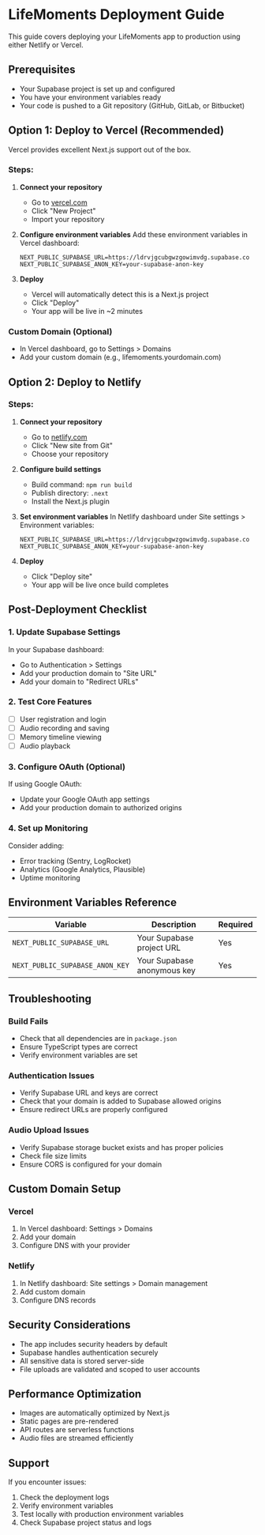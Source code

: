 # LifeMoments Deployment Guide

This guide covers deploying your LifeMoments app to production using either Netlify or Vercel.

## Prerequisites

- Your Supabase project is set up and configured
- You have your environment variables ready
- Your code is pushed to a Git repository (GitHub, GitLab, or Bitbucket)

## Option 1: Deploy to Vercel (Recommended)

Vercel provides excellent Next.js support out of the box.

### Steps:

1. **Connect your repository**
   - Go to [vercel.com](https://vercel.com)
   - Click "New Project"
   - Import your repository

2. **Configure environment variables**
   Add these environment variables in Vercel dashboard:
   ```
   NEXT_PUBLIC_SUPABASE_URL=https://ldrvjgcubgwzgowimvdg.supabase.co
   NEXT_PUBLIC_SUPABASE_ANON_KEY=your-supabase-anon-key
   ```

3. **Deploy**
   - Vercel will automatically detect this is a Next.js project
   - Click "Deploy"
   - Your app will be live in ~2 minutes

### Custom Domain (Optional)
- In Vercel dashboard, go to Settings > Domains
- Add your custom domain (e.g., lifemoments.yourdomain.com)

## Option 2: Deploy to Netlify

### Steps:

1. **Connect your repository**
   - Go to [netlify.com](https://netlify.com)
   - Click "New site from Git"
   - Choose your repository

2. **Configure build settings**
   - Build command: `npm run build`
   - Publish directory: `.next`
   - Install the Next.js plugin

3. **Set environment variables**
   In Netlify dashboard under Site settings > Environment variables:
   ```
   NEXT_PUBLIC_SUPABASE_URL=https://ldrvjgcubgwzgowimvdg.supabase.co
   NEXT_PUBLIC_SUPABASE_ANON_KEY=your-supabase-anon-key
   ```

4. **Deploy**
   - Click "Deploy site"
   - Your app will be live once build completes

## Post-Deployment Checklist

### 1. Update Supabase Settings
In your Supabase dashboard:
- Go to Authentication > Settings
- Add your production domain to "Site URL"
- Add your domain to "Redirect URLs"

### 2. Test Core Features
- [ ] User registration and login
- [ ] Audio recording and saving
- [ ] Memory timeline viewing
- [ ] Audio playback

### 3. Configure OAuth (Optional)
If using Google OAuth:
- Update your Google OAuth app settings
- Add your production domain to authorized origins

### 4. Set up Monitoring
Consider adding:
- Error tracking (Sentry, LogRocket)
- Analytics (Google Analytics, Plausible)
- Uptime monitoring

## Environment Variables Reference

| Variable | Description | Required |
|----------|-------------|----------|
| `NEXT_PUBLIC_SUPABASE_URL` | Your Supabase project URL | Yes |
| `NEXT_PUBLIC_SUPABASE_ANON_KEY` | Your Supabase anonymous key | Yes |

## Troubleshooting

### Build Fails
- Check that all dependencies are in `package.json`
- Ensure TypeScript types are correct
- Verify environment variables are set

### Authentication Issues
- Verify Supabase URL and keys are correct
- Check that your domain is added to Supabase allowed origins
- Ensure redirect URLs are properly configured

### Audio Upload Issues
- Verify Supabase storage bucket exists and has proper policies
- Check file size limits
- Ensure CORS is configured for your domain

## Custom Domain Setup

### Vercel
1. In Vercel dashboard: Settings > Domains
2. Add your domain
3. Configure DNS with your provider

### Netlify
1. In Netlify dashboard: Site settings > Domain management
2. Add custom domain
3. Configure DNS records

## Security Considerations

- The app includes security headers by default
- Supabase handles authentication securely
- All sensitive data is stored server-side
- File uploads are validated and scoped to user accounts

## Performance Optimization

- Images are automatically optimized by Next.js
- Static pages are pre-rendered
- API routes are serverless functions
- Audio files are streamed efficiently

## Support

If you encounter issues:
1. Check the deployment logs
2. Verify environment variables
3. Test locally with production environment variables
4. Check Supabase project status and logs
